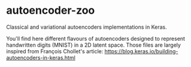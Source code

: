# autoencoder-zoo
Classical and variational autoencoders implementations in Keras.

You'll find here different flavours of autoencoders designed to represent handwritten digits (MNIST) in a 2D latent space.
Those files are largely inspired from François Chollet's article: https://blog.keras.io/building-autoencoders-in-keras.html 
